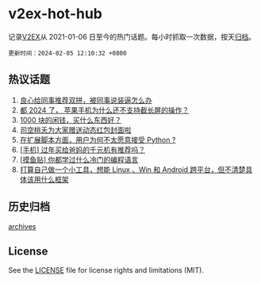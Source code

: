 # v2ex-hot-hub

 记录[V2EX](https://www.v2ex.com/)从 2021-01-06 日至今的热门话题。每小时抓取一次数据，按天[归档](archives)。

`更新时间：2024-02-05 12:10:32 +0800`

## 热议话题

1. [良心给同事推荐双拼，被同事说装逼怎么办](https://www.v2ex.com/t/1014193)
1. [都 2024 了， 苹果手机为什么还不支持截长屏的操作？](https://www.v2ex.com/t/1014110)
1. [1000 块的闲钱，买什么东西好？](https://www.v2ex.com/t/1014286)
1. [司空桃夭为大家赠送动态红包封面啦](https://www.v2ex.com/t/1014114)
1. [在扩展脚本方面，用户为何不太愿意接受 Python ?](https://www.v2ex.com/t/1014257)
1. [[手机] 过年买给爸妈的千元机有推荐吗？](https://www.v2ex.com/t/1014176)
1. [[摸鱼贴] 你都学过什么冷门的编程语言](https://www.v2ex.com/t/1014303)
1. [打算自己做一个小工具，想能 Linux 、Win 和 Android 跨平台，但不清楚具体该用什么框架](https://www.v2ex.com/t/1014087)

## 历史归档

[archives](archives)

## License

See the [LICENSE](LICENSE) file for license rights and limitations (MIT).
